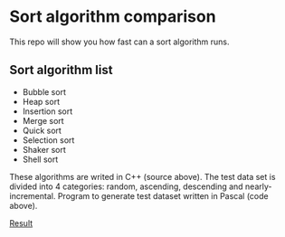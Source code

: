 # Sort algorithm comparison
This repo will show you how fast can a sort algorithm runs.
## Sort algorithm list
- Bubble sort
- Heap sort
- Insertion sort
- Merge sort
- Quick sort
- Selection sort
- Shaker sort
- Shell sort

These algorithms are writed in C++ (source above).
The test data set is divided into 4 categories: random, ascending, descending and nearly-incremental.
Program to generate test dataset written in Pascal (code above).

[Result](https://user-images.githubusercontent.com/78680118/156682000-dee92379-073d-48af-8a85-7be748eb73f2.png)


